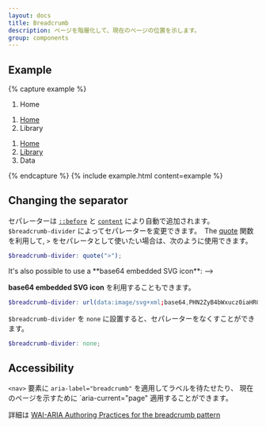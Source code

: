 ```yaml
---
layout: docs
title: Breadcrumb
description: ページを階層化して、現在のページの位置を示します。
group: components
---
```

<!--
---
layout: docs
title: Breadcrumb
description: Indicate the current page's location within a navigational hierarchy that automatically adds separators via CSS.
group: components
---
-->

<!--
## Example
-->
## Example

{% capture example %}
<nav aria-label="breadcrumb">
  <ol class="breadcrumb">
    <li class="breadcrumb-item active" aria-current="page">Home</li>
  </ol>
</nav>

<nav aria-label="breadcrumb">
  <ol class="breadcrumb">
    <li class="breadcrumb-item"><a href="#">Home</a></li>
    <li class="breadcrumb-item active" aria-current="page">Library</li>
  </ol>
</nav>

<nav aria-label="breadcrumb">
  <ol class="breadcrumb">
    <li class="breadcrumb-item"><a href="#">Home</a></li>
    <li class="breadcrumb-item"><a href="#">Library</a></li>
    <li class="breadcrumb-item active" aria-current="page">Data</li>
  </ol>
</nav>
{% endcapture %}
{% include example.html content=example %}

<!--
## Changing the separator

Separators are automatically added in CSS through [`::before`](https://developer.mozilla.org/en-US/docs/Web/CSS/::before) and [`content`](https://developer.mozilla.org/en-US/docs/Web/CSS/content). They can be changed by changing `$breadcrumb-divider`. The [quote](https://sass-lang.com/documentation/Sass/Script/Functions.html#quote-instance_method) function is needed to generate the quotes around a string, so if you want `>` as separator, you can use this:
-->
## Changing the separator
セパレーターは [`::before`](https://developer.mozilla.org/en-US/docs/Web/CSS/::before) と [`content`](https://developer.mozilla.org/en-US/docs/Web/CSS/content) により自動で追加されます。  
`$breadcrumb-divider` によってセパレーターを変更できます。　The [quote](https://sass-lang.com/documentation/Sass/Script/Functions.html#quote-instance_method) 関数を利用して,
`>` をセパレータとして使いたい場合は、次のように使用できます。  

```scss
$breadcrumb-divider: quote(">");
```
<!-->
It's also possible to use a **base64 embedded SVG icon**:
-->
**base64 embedded SVG icon** を利用することもできます。  
```scss
$breadcrumb-divider: url(data:image/svg+xml;base64,PHN2ZyB4bWxucz0iaHR0cDovL3d3dy53My5vcmcvMjAwMC9zdmciIHdpZHRoPSI4IiBoZWlnaHQ9IjgiPjxwYXRoIGQ9Ik0yLjUgMEwxIDEuNSAzLjUgNCAxIDYuNSAyLjUgOGw0LTQtNC00eiIgZmlsbD0iY3VycmVudENvbG9yIi8+PC9zdmc+);
```
<!--
The separator can be removed by setting `$breadcrumb-divider` to `none`:
-->
`$breadcrumb-divider` を `none` に設置すると、セパレーターをなくすことができます。

```scss
$breadcrumb-divider: none;
```

<!--
## Accessibility

Since breadcrumbs provide a navigation, it's a good idea to add a meaningful label such as `aria-label="breadcrumb"` to describe the type of navigation provided in the `<nav>` element, as well as applying an `aria-current="page"` to the last item of the set to indicate that it represents the current page.

For more information, see the [WAI-ARIA Authoring Practices for the breadcrumb pattern](https://www.w3.org/TR/wai-aria-practices/#breadcrumb).
-->

## Accessibility
`<nav>` 要素に `aria-label="breadcrumb"` を適用してラベルを待たせたり、 
現在のページを示すために `aria-current="page" 適用することができます。

詳細は [WAI-ARIA Authoring Practices for the breadcrumb pattern](https://www.w3.org/TR/wai-aria-practices/#breadcrumb)

